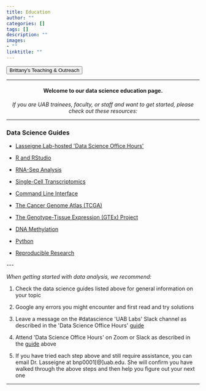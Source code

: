 ```yaml
---
title: Education
author: ""
categories: []
tags: []
description: ""
images:
- ""
linktitle: ""
---
```


<form action="/brittany-education/index.html">
    <input type="submit" value="Brittany's Teaching & Outreach" />
</form>

---

#### <p style="text-align:center;">Welcome to our data science education page.</p>

_<p style="text-align:center;">If you are UAB trainees, faculty, or staff and want to get started, please check out these resources:</p>_

---

### Data Science Guides
<ul>
<li><p><a href="https://docs.google.com/document/d/174JsfrSy2XVpeCmQtDJKOXHMqT3XzyEHrN5qXWFPiJs/edit?usp=sharing" target="_blank">Lasseigne Lab-hosted 'Data Science Office Hours'</a><p></li>
<li><p><a href="/education_resources/guides/rguide.html" target="_blank">R and RStudio</a></p></li>
<li><p><a href="/education_resources/guides/rnaseqguide.html" target="_blank">RNA-Seq Analysis</a></p></li>
<li><p><a href="/education_resources/guides/singlecellguide/index.html" target="_blank">Single-Cell Transcriptomics</a></p></li>
<li><p><a href="/education_resources/guides/commandlineguide.html" target="_blank">Command Line Interface</a></p></li>
<li><p><a href="/education_resources/guides/tcgaguide.html" target="_blank">The Cancer Genome Atlas (TCGA)</a></p></li>
<li><p><a href="/education_resources/guides/gtexguide.html" target="_blank">The Genotype-Tissue Expression (GTEx) Project</a></p></li>
<li><p><a href="/education_resources/guides/dnamethylationguide.html" target="_blank">DNA Methylation</a></p></li>
<li><p><a href="/education_resources/guides/pythonguide.html" target="_blank">Python</a></p></li>
<li><p><a href="/education_resources/guides/reproducibleresearchguide.html" target="_blank">Reproducible Research</a></p></li>
</ul>
---

_When getting started with data analysis, we recommend:_
<ol>
<li><p>Check the data science guides listed above for general information on your topic</p></li>
<li><p>Google any errors you might encounter and first read and try solutions</p></li>
<li><p>Leave a message on the #datascience 'UAB Labs' Slack channel as described in the 'Data Science Office Hours' <a href="https://docs.google.com/document/d/174JsfrSy2XVpeCmQtDJKOXHMqT3XzyEHrN5qXWFPiJs/edit?usp=sharing" target="_blank">guide</a></p></li>
<li><p>Attend 'Data Science Office Hours' on Zoom or Slack as described in the <a href="https://docs.google.com/document/d/174JsfrSy2XVpeCmQtDJKOXHMqT3XzyEHrN5qXWFPiJs/edit?usp=sharing" target="_blank">guide</a> above</p></li>
<li><p>If you have tried each step above and still require assistance, you can email Dr. Lasseigne at bnp0001[@]uab.edu. She will confirm you have walked through the above steps and then help you figure out your next one</p></li>
</ol>

---
